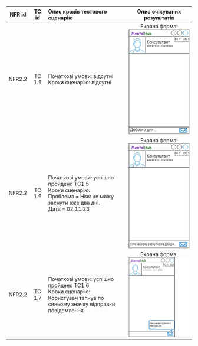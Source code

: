 |NFR id|TC id|Опис кроків тестового сценарію|Опис очікуваних результатів|
|:-----:|:-----:|:-----|:-----:|
|NFR2.2|TC 1.5|Початкові умови: відсутні<br> Кроки сценарію: відсутні|Екрана форма:<br>![TC1.5](/2-SoftwareDesign/2.8-TestCases/TC1.5.jpg)|
|NFR2.2|TC 1.6|Початкові умови: успішно пройдено TC1.5<br> Кроки сценарію:<br>Проблема = Ніяк не можу заснути вже два дні. <br> Дата = 02.11.23|Екрана форма:<br>![TC1.6](/2-SoftwareDesign/2.8-TestCases/TC1.6.jpg)|
|NFR2.2|TC 1.7|Початкові умови: успішно пройдено TC1.6<br> Кроки сценарію:<br>Користувач тапнув по синьому значку відправки повідомлення|Екрана форма:<br>![TC1.7](/2-SoftwareDesign/2.8-TestCases/TC1.7.jpg)|
